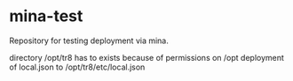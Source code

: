 # mina-test
Repository for testing deployment via mina.

directory /opt/tr8 has to exists because of permissions on /opt
deployment of local.json to /opt/tr8/etc/local.json
